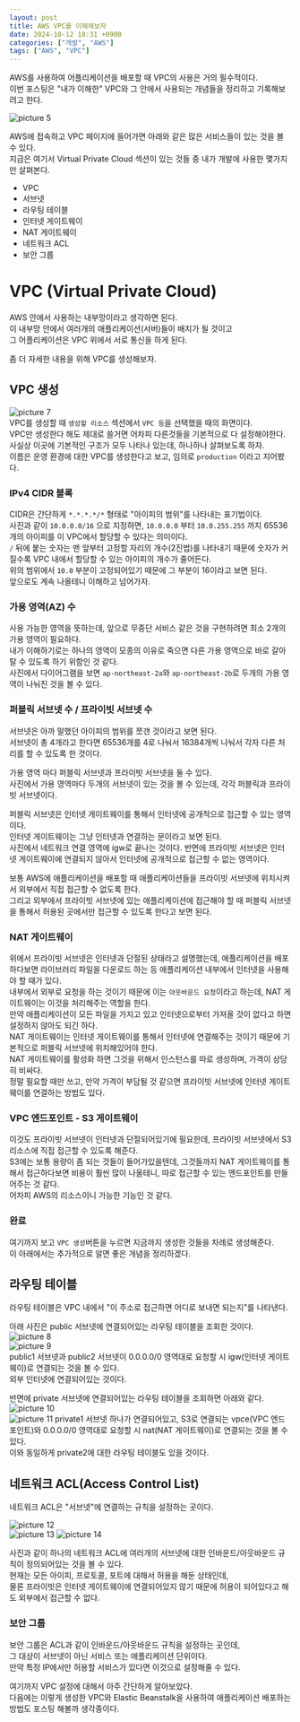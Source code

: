 ```yaml
---
layout: post
title: AWS VPC를 이해해보자
date: 2024-10-12 18:31 +0900
categories: ["개발", "AWS"]
tags: ["AWS", "VPC"]
---
```


AWS를 사용하여 어플리케이션을 배포할 때 VPC의 사용은 거의 필수적이다.  
이번 포스팅은 "내가 이해한" VPC와 그 안에서 사용되는 개념들을 정리하고 기록해보려고 한다.

![picture 5](/assets/img/posts/ae279a73ca3a92ae62a47aacff5c492920992357356ad90b56da7b7c211f03ef.jpeg)

AWS에 접속하고 VPC 페이지에 들어가면 아래와 같은 많은 서비스들이 있는 것을 볼 수 있다.  
지금은 여기서 Virtual Private Cloud 섹션이 있는 것들 중 내가 개발에 사용한 몇가지만 살펴본다.

- VPC
- 서브넷
- 라우팅 테이블
- 인터넷 게이트웨이
- NAT 게이트웨이
- 네트워크 ACL
- 보안 그룹

# VPC (Virtual Private Cloud)

AWS 안에서 사용하는 내부망이라고 생각하면 된다.  
이 내부망 안에서 여러개의 애플리케이션(서버)들이 배치가 될 것이고  
그 어플리케이션은 VPC 위에서 서로 통신을 하게 된다.

좀 더 자세한 내용을 위해 VPC를 생성해보자.

## VPC 생성

![picture 7](/assets/img/posts/7461d0cf21d5919d67bcee9d4dcdaaebb1c260913af403e1da16cd358ce53fcc.jpeg)  
VPC를 생성할 때 `생성할 리소스` 섹션에서 `VPC 등`을 선택했을 때의 화면이다.  
VPC만 생성한다 해도 제대로 쓸거면 어차피 다른것들을 기본적으로 다 설정해야한다.  
사실상 이곳에 기본적인 구조가 모두 나타나 있는데, 하나하나 살펴보도록 하자.  
이름은 운영 환경에 대한 VPC를 생성한다고 보고, 임의로 `production` 이라고 지어봤다.

### IPv4 CIDR 블록

CIDR은 간단하게 `*.*.*.*/*` 형태로 "아이피의 범위"를 나타내는 표기법이다.  
사진과 같이 `10.0.0.0/16` 으로 지정하면, `10.0.0.0` 부터 `10.0.255.255` 까지 65536개의 아이피를 이 VPC에서 할당할 수 있다는 의미이다.  
`/` 뒤에 붙는 숫자는 맨 앞부터 고정할 자리의 개수(2진법)를 나타내기 때문에 숫자가 커질수록 VPC 내에서 할당할 수 있는 아이피의 개수가 줄어든다.  
위의 범위에서 `10.0` 부분이 고정되어있기 때문에 그 부분이 16이라고 보면 된다.  
앞으로도 계속 나올테니 이해하고 넘어가자.

### 가용 영역(AZ) 수

사용 가능한 영역을 뜻하는데, 앞으로 무중단 서비스 같은 것을 구현하려면 최소 2개의 가용 영역이 필요하다.  
내가 이해하기로는 하나의 영역이 모종의 이유로 죽으면 다른 가용 영역으로 바로 갈아탈 수 있도록 하기 위함인 것 같다.  
사진에서 다이어그램을 보면 `ap-northeast-2a`와 `ap-northeast-2b`로 두개의 가용 영역이 나눠진 것을 볼 수 있다.

### 퍼블릭 서브넷 수 / 프라이빗 서브넷 수

서브넷은 아까 말했던 아이피의 범위를 쪼갠 것이라고 보면 된다.  
서브넷이 총 4개라고 한다면 65536개를 4로 나눠서 16384개씩 나눠서 각자 다른 처리를 할 수 있도록 한 것이다.

가용 영역 마다 퍼블릭 서브넷과 프라이빗 서브넷을 둘 수 있다.  
사진에서 가용 영역마다 두개의 서브넷이 있는 것을 볼 수 있는데, 각각 퍼블릭과 프라이빗 서브넷이다.

퍼블릭 서브넷은 인터넷 게이트웨이를 통해서 인터넷에 공개적으로 접근할 수 있는 영역이다.  
인터넷 게이트웨이는 그냥 인터넷과 연결하는 문이라고 보면 된다.  
사진에서 네트워크 연결 영역에 igw로 끝나는 것이다.
반면에 프라이빗 서브넷은 인터넷 게이트웨이에 연결되지 않아서 인터넷에 공개적으로 접근할 수 없는 영역이다.

보통 AWS에 애플리케이션을 배포할 때 애플리케이션들을 프라이빗 서브넷에 위치시켜서 외부에서 직접 접근할 수 없도록 한다.  
그리고 외부에서 프라이빗 서브넷에 있는 애플리케이션에 접근해야 할 때 퍼블릭 서브넷을 통해서 허용된 곳에서만 접근할 수 있도록 한다고 보면 된다.

### NAT 게이트웨이

위에서 프라이빗 서브넷은 인터넷과 단절된 상태라고 설명했는데, 애플리케이션을 배포하다보면 라이브러리 파일을 다운로드 하는 등 애플리케이션 내부에서 인터넷을 사용해야 할 때가 있다.  
내부에서 외부로 요청을 하는 것이기 때문에 이는 `아웃바운드 요청`이라고 하는데, NAT 게이트웨이는 이것을 처리해주는 역할을 한다.  
만약 애플리케이션이 모든 파일을 가지고 있고 인터넷으로부터 가져올 것이 없다고 하면 설정하지 않아도 되긴 하다.  
NAT 게이트웨이는 인터넷 게이트웨이를 통해서 인터넷에 연결해주는 것이기 때문에 기본적으로 퍼블릭 서브넷에 위치해있어야 한다.  
NAT 게이트웨이를 활성화 하면 그것을 위해서 인스턴스를 따로 생성하며, 가격이 상당히 비싸다.  
정말 필요할 때만 쓰고, 만약 가격이 부담될 것 같으면 프라이빗 서브넷에 인터넷 게이트웨이를 연결하는 방법도 있다.

### VPC 엔드포인트 - S3 게이트웨이

이것도 프라이빗 서브넷이 인터넷과 단절되어있기에 필요한데, 프라이빗 서브넷에서 S3 리소스에 직접 접근할 수 있도록 해준다.  
S3에는 보통 용량이 좀 되는 것들이 들어가있을텐데, 그것들까지 NAT 게이트웨이를 통해서 접근하다보면 비용이 훨씬 많이 나올테니, 따로 접근할 수 있는 엔드포인트를 만들어주는 것 같다.  
어차피 AWS의 리소스이니 가능한 기능인 것 같다.

### 완료

여기까지 보고 `VPC 생성`버튼을 누르면 지금까지 생성한 것들을 차례로 생성해준다.  
이 아래에서는 추가적으로 알면 좋은 개념을 정리하겠다.

## 라우팅 테이블

라우팅 테이블은 VPC 내에서 "이 주소로 접근하면 어디로 보내면 되는지"를 나타낸다.

아래 사진은 public 서브넷에 연결되어있는 라우팅 테이블을 조회한 것이다.  
![picture 8](/assets/img/posts/671f4b5218721807cc3c55bb3c2e916879a31770800532566aade48ab8bf3022.jpeg)  
![picture 9](/assets/img/posts/5be8a0ed2c1682c1da4b453e6f67e8e3c4d4632f6db667ff2e3e7167004324e0.jpeg)  
public1 서브넷과 public2 서브넷이 0.0.0.0/0 영역대로 요청할 시 igw(인터넷 게이트웨이)로 연결되는 것을 볼 수 있다.  
외부 인터넷에 연결되어있는 것이다.

반면에 private 서브넷에 연결되어있는 라우팅 테이블을 조회하면 아래와 같다.
![picture 10](/assets/img/posts/c954ec56cf33f9668ec261b73a22bd91651bbe2cb7939b14c53921a37c639640.jpeg)  
![picture 11](/assets/img/posts/3aae4e6e2cb1998bded280c48fee9f86d1b3dbb146e3c0057d73ade7658febf3.jpeg)
private1 서브넷 하나가 연결되어있고, S3로 연결되는 vpce(VPC 엔드포인트)와 0.0.0.0/0 영역대로 요청할 시 nat(NAT 게이트웨이)로 연결되는 것을 볼 수 있다.  
이와 동일하게 private2에 대한 라우팅 테이블도 있을 것이다.

## 네트워크 ACL(Access Control List)

네트워크 ACL은 "서브넷"에 연결하는 규칙을 설정하는 곳이다.

![picture 12](/assets/img/posts/d0a1fa5ee5e5f2cf110e367504956f4004b8be878f2f297199ef0655774ef863.jpeg)  
![picture 13](/assets/img/posts/80725c0defb9ea846b762138ed2f0dbf73b2cea1bc41932412a6c49515d1adae.jpeg)
![picture 14](/assets/img/posts/855f014b4f5b34398bb912516b9edbe5385689f6aabcd4a98ba3b70725c5d0fd.jpeg)

사진과 같이 하나의 네트워크 ACL에 여러개의 서브넷에 대한 인바운드/아웃바운드 규칙이 정의되어있는 것을 볼 수 있다.  
현재는 모든 아이피, 프로토콜, 포트에 대해서 허용을 해둔 상태인데,  
물론 프라이빗은 인터넷 게이트웨이에 연결되어있지 않기 때문에 허용이 되어있다고 해도 외부에서 접근할 수 없다.

### 보안 그룹

보안 그룹은 ACL과 같이 인바운드/아웃바운드 규칙을 설정하는 곳인데,  
그 대상이 서브넷이 아닌 서비스 또는 애플리케이션 단위이다.  
만약 특정 IP에서만 허용할 서비스가 있다면 이것으로 설정해줄 수 있다.

여기까지 VPC 설정에 대해서 아주 간단하게 알아보았다.  
다음에는 이렇게 생성한 VPC와 Elastic Beanstalk을 사용하여 애플리케이션 배포하는 방법도 포스팅 해볼까 생각중이다.
